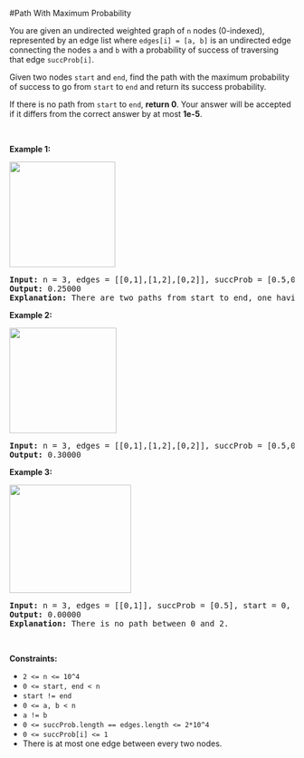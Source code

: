 #Path With Maximum Probability
<p>You are given an undirected weighted graph of <code>n</code> nodes (0-indexed), represented by an edge list where <code>edges[i] = [a, b]</code> is an undirected edge connecting the nodes <code>a</code> and <code>b</code> with a probability of success of traversing that edge <code>succProb[i]</code>.</p>
<p>Given two nodes <code>start</code> and <code>end</code>, find the path with the maximum probability of success to go from <code>start</code> to <code>end</code> and return its success probability.</p>
<p>If there is no path from <code>start</code> to <code>end</code>, <strong>return 0</strong>. Your answer will be accepted if it differs from the correct answer by at most <strong>1e-5</strong>.</p>
<p> </p>
<p><strong class="example">Example 1:</strong></p>
<p><strong><img alt="" src="https://assets.leetcode.com/uploads/2019/09/20/1558_ex1.png" style="width:187px;height:186px"/></strong></p>
<pre><strong>Input:</strong> n = 3, edges = [[0,1],[1,2],[0,2]], succProb = [0.5,0.5,0.2], start = 0, end = 2
<strong>Output:</strong> 0.25000
<strong>Explanation:</strong> There are two paths from start to end, one having a probability of success = 0.2 and the other has 0.5 * 0.5 = 0.25.
</pre>
<p><strong class="example">Example 2:</strong></p>
<p><strong><img alt="" src="https://assets.leetcode.com/uploads/2019/09/20/1558_ex2.png" style="width:189px;height:186px"/></strong></p>
<pre><strong>Input:</strong> n = 3, edges = [[0,1],[1,2],[0,2]], succProb = [0.5,0.5,0.3], start = 0, end = 2
<strong>Output:</strong> 0.30000
</pre>
<p><strong class="example">Example 3:</strong></p>
<p><strong><img alt="" src="https://assets.leetcode.com/uploads/2019/09/20/1558_ex3.png" style="width:215px;height:191px"/></strong></p>
<pre><strong>Input:</strong> n = 3, edges = [[0,1]], succProb = [0.5], start = 0, end = 2
<strong>Output:</strong> 0.00000
<strong>Explanation:</strong> There is no path between 0 and 2.
</pre>
<p> </p>
<p><strong>Constraints:</strong></p>
<ul>
<li><code>2 &lt;= n &lt;= 10^4</code></li>
<li><code>0 &lt;= start, end &lt; n</code></li>
<li><code>start != end</code></li>
<li><code>0 &lt;= a, b &lt; n</code></li>
<li><code>a != b</code></li>
<li><code>0 &lt;= succProb.length == edges.length &lt;= 2*10^4</code></li>
<li><code>0 &lt;= succProb[i] &lt;= 1</code></li>
<li>There is at most one edge between every two nodes.</li>
</ul>
